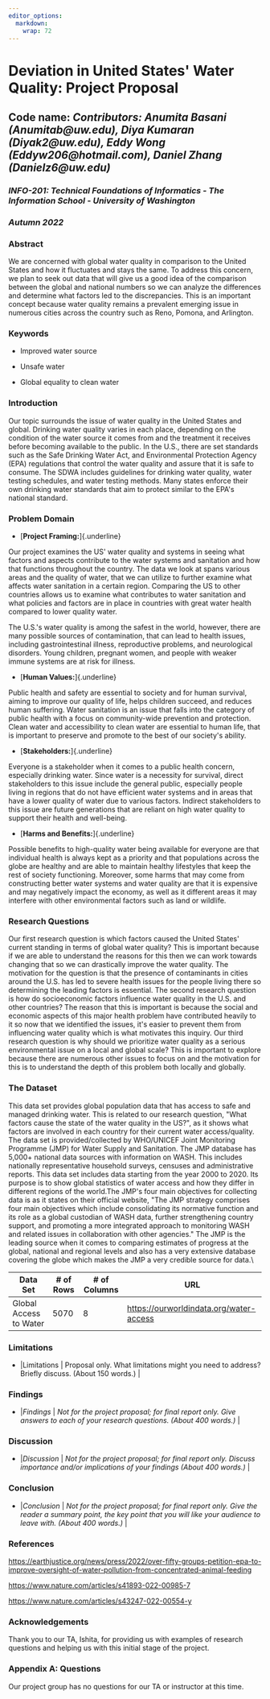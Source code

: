 ```yaml
---
editor_options:
  markdown:
    wrap: 72
---
```


# Deviation in United States' Water Quality: Project Proposal

## Code name: *Contributors: Anumita Basani (Anumitab\@uw.edu), Diya Kumaran (Diyak2\@uw.edu), Eddy Wong (Eddyw206\@hotmail.com), Daniel Zhang (Danielz6\@uw.edu)*

### *INFO-201: Technical Foundations of Informatics - The Information School - University of Washington*

### *Autumn 2022*

### **Abstract**

We are concerned with global water quality in comparison to the United States and how it fluctuates and stays the same. To address this concern, we plan to seek out data that will give us a good idea of the comparison between the global and national numbers so we can analyze the differences and determine what factors led to the discrepancies. This is an important concept because water quality remains a prevalent emerging issue in numerous cities across the country such as Reno, Pomona, and Arlington.  


### Keywords

-   Improved water source

-   Unsafe water

-   Global equality to clean water

### Introduction

Our topic surrounds the issue of water quality in the United States and
global. Drinking water quality varies in each place, depending on the
condition of the water source it comes from and the treatment it
receives before becoming available to the public. In the U.S., there are
set standards such as the Safe Drinking Water Act, and Environmental
Protection Agency (EPA) regulations that control the water quality and
assure that it is safe to consume. The SDWA includes guidelines for
drinking water quality, water testing schedules, and water testing
methods. Many states enforce their own drinking water standards that aim
to protect similar to the EPA's national standard.

### **Problem Domain**

-   [**Project Framing:**]{.underline}

Our project examines the US' water quality and systems in seeing what
factors and aspects contribute to the water systems and sanitation and
how that functions throughout the country. The data we look at spans
various areas and the quality of water, that we can utilize to further
examine what affects water sanitation in a certain region. Comparing the
US to other countries allows us to examine what contributes to water
sanitation and what policies and factors are in place in countries with
great water health compared to lower quality water.

The U.S.'s water quality is among the safest in the world, however,
there are many possible sources of contamination, that can lead to
health issues, including gastrointestinal illness, reproductive
problems, and neurological disorders. Young children, pregnant women,
and people with weaker immune systems are at risk for illness.

-   [**Human Values:**]{.underline}

Public health and safety are essential to society and for human
survival, aiming to improve our quality of life, helps children succeed,
and reduces human suffering. Water sanitation is an issue that falls
into the category of public health with a focus on community-wide
prevention and protection. Clean water and accessibility to clean water
are essential to human life, that is important to preserve and promote
to the best of our society's ability.

-   [**Stakeholders:**]{.underline}

Everyone is a stakeholder when it comes to a public health concern,
especially drinking water. Since water is a necessity for survival,
direct stakeholders to this issue include the general public, especially
people living in regions that do not have efficient water systems and in
areas that have a lower quality of water due to various factors.
Indirect stakeholders to this issue are future generations that are
reliant on high water quality to support their health and well-being.

-   [**Harms and Benefits:**]{.underline}

Possible benefits to high-quality water being available for everyone are
that individual health is always kept as a priority and that populations
across the globe are healthy and are able to maintain healthy lifestyles
that keep the rest of society functioning. Moreover, some harms that may
come from constructing better water systems and water quality are that
it is expensive and may negatively impact the economy, as well as it
different areas it may interfere with other environmental factors such
as land or wildlife.

### Research Questions

Our first research question is which factors caused the United States'
current standing in terms of global water quality? This is important
because if we are able to understand the reasons for this then we can
work towards changing that so we can drastically improve the water
quality. The motivation for the question is that the presence of
contaminants in cities around the U.S. has led to severe health issues
for the people living there so determining the leading factors is
essential. The second research question is how do socioeconomic factors
influence water quality in the U.S. and other countries? The reason that
this is important is because the social and economic aspects of this
major health problem have contributed heavily to it so now that we
identified the issues, it's easier to prevent them from influencing
water quality which is what motivates this inquiry. Our third research
question is why should we prioritize water quality as a serious
environmental issue on a local and global scale? This is important to
explore because there are numerous other issues to focus on and the
motivation for this is to understand the depth of this problem both
locally and globally.

### The Dataset

This data set provides global population data that has access to safe
and managed drinking water. This is related to our research question,
"What factors cause the state of the water quality in the US?", as it
shows what factors are involved in each country for their current water
access/quality. The data set is provided/collected by WHO/UNICEF Joint
Monitoring Programme (JMP) for Water Supply and Sanitation. The JMP
database has 5,000+ national data sources with information on WASH. This
includes nationally representative household surveys, censuses and
administrative reports. This data set includes data starting from the
year 2000 to 2020. Its purpose is to show global statistics of water
access and how they differ in different regions of the world.The JMP's
four main objectives for collecting data is as it states on their
official website, "The JMP strategy comprises four main objectives which
include consolidating its normative function and its role as a global
custodian of WASH data, further strengthening country support, and
promoting a more integrated approach to monitoring WASH and related
issues in collaboration with other agencies." The JMP is the leading
source when it comes to comparing estimates of progress at the global,
national and regional levels and also has a very extensive database
covering the globe which makes the JMP a very credible source for data.\

| **Data Set**           | **\# of Rows** | **\# of Columns** | **URL**                                   |
|------------------------|----------------|-------------------|-------------------------------------------|
| Global Access to Water | 5070           | 8                 | <https://ourworldindata.org/water-access> |

### Limitations

-   \|Limitations \| Proposal only. What limitations might you need to
    address? Briefly discuss. (About 150 words.) \|

### Findings

-   \|*Findings* \| *Not for the project proposal; for final report
    only. Give answers to each of your research questions. (About 400
    words.)* \|

### Discussion

-   \|*Discussion* \| *Not for the project proposal; for final report
    only. Discuss importance and/or implications of your findings (About
    400 words.)* \|

### Conclusion

-   \|*Conclusion* \| *Not for the project proposal; for final report
    only. Give the reader a summary point, the key point that you will
    like your audience to leave with. (About 400 words.)* \|

### References

<https://earthjustice.org/news/press/2022/over-fifty-groups-petition-epa-to-improve-oversight-of-water-pollution-from-concentrated-animal-feeding>

<https://www.nature.com/articles/s41893-022-00985-7>

<https://www.nature.com/articles/s43247-022-00554-y>

### Acknowledgements

Thank you to our TA, Ishita, for providing us with examples of research
questions and helping us with this initial stage of the project.

### Appendix A: Questions

Our project group has no questions for our TA or instructor at this
time.
